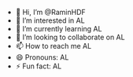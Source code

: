 - 👋 Hi, I’m @RaminHDF
- 👀 I’m interested in AL
- 🌱 I’m currently learning AL
- 💞️ I’m looking to collaborate on AL
- 📫 How to reach me AL
- 😄 Pronouns: AL
- ⚡ Fun fact: AL

<!---
RaminHDF/RaminHDF is a ✨ special ✨ repository because its `README.md` (this file) appears on your GitHub profile.
You can click the Preview link to take a look at your changes.
--->
